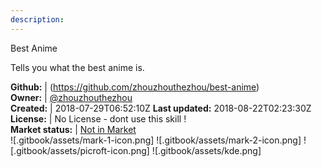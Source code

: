 ```yaml
---
description: 
---
```

Best Anime

Tells you what the best anime is.

**Github:** | (https://github.com/zhouzhouthezhou/best-anime)  
**Owner:** | [@zhouzhouthezhou](https://github.com/zhouzhouthezhou)  
**Created:** | 2018-07-29T06:52:10Z  **Last updated:** 2018-08-22T02:23:30Z  
**License:** | No License - dont use this skill !  
**Market status:** | [Not in Market](https://market.mycroft.ai/skill/)  
 ![.gitbook/assets/mark-1-icon.png]  ![.gitbook/assets/mark-2-icon.png]  ![.gitbook/assets/picroft-icon.png]  ![.gitbook/assets/kde.png]  
